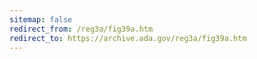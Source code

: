 ```yaml
---
sitemap: false 
redirect_from: /reg3a/fig39a.htm 
redirect_to: https://archive.ada.gov/reg3a/fig39a.htm 
---
```


